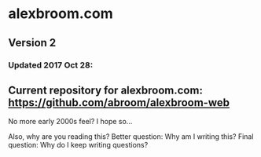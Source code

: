 # alexbroom.com
## Version 2

### Updated 2017 Oct 28:

Current repository for alexbroom.com: https://github.com/abroom/alexbroom-web
----

No more early 2000s feel?  I hope so...

Also, why are you reading this?
Better question: Why am I writing this?
Final question: Why do I keep writing questions?
